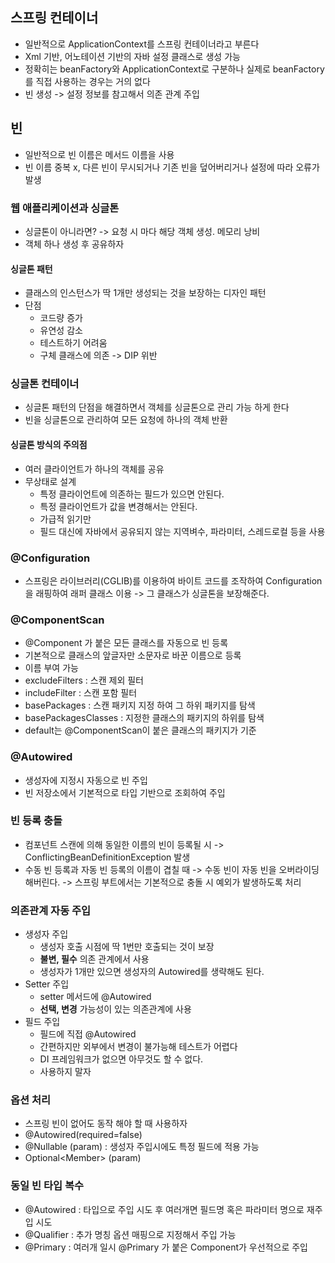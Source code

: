 ## 스프링 컨테이너
- 일반적으로 ApplicationContext를 스프링 컨테이너라고 부른다
- Xml 기반, 어노테이션 기반의 자바 설정 클래스로 생성 가능
- 정확히는 beanFactory와 ApplicationContext로 구분하나 실제로 beanFactory를 직접 사용하는 경우는 거의 없다
- 빈 생성 -> 설정 정보를 참고해서 의존 관계 주입

## 빈
- 일반적으로 빈 이름은 메서드 이름을 사용
- 빈 이름 중복 x, 다른 빈이 무시되거나 기존 빈을 덮어버리거나 설정에 따라 오류가 발생

### 웹 애플리케이션과 싱글톤
- 싱글톤이 아니라면? -> 요청 시 마다 해당 객체 생성. 메모리 낭비
- 객체 하나 생성 후 공유하자
#### 싱글톤 패턴
- 클래스의 인스턴스가 딱 1개만 생성되는 것을 보장하는 디자인 패턴
- 단점
	- 코드량 증가
	- 유연성 감소
	- 테스트하기 어려움
	- 구체 클래스에 의존 -> DIP 위반

### 싱글톤 컨테이너
- 싱글톤 패턴의 단점을 해결하면서 객체를 싱글톤으로 관리 가능 하게 한다
- 빈을 싱글톤으로 관리하여 모든 요청에 하나의 객체 반환
#### 싱글톤 방식의 주의점
- 여러 클라이언트가 하나의 객체를 공유
- 무상태로 설계
	- 특정 클라이언트에 의존하는 필드가 있으면 안된다.
	- 특정 클라이언트가 값을 변경해서는 안된다.
	- 가급적 읽기만
	- 필드 대신에 자바에서 공유되지 않는 지역벼수, 파라미터, 스레드로컬 등을 사용

### @Configuration
- 스프링은 라이브러리(CGLIB)를 이용하여 바이트 코드를 조작하여 Configuration 을 래핑하여 래퍼 클래스 이용 -> 그 클래스가 싱글톤을 보장해준다.

### @ComponentScan
- @Component 가 붙은 모든 클래스를 자동으로 빈 등록
- 기본적으로 클래스의 앞글자만 소문자로 바꾼 이름으로 등록
- 이름 부여 가능
- excludeFilters : 스캔 제외 필터
- includeFilter : 스캔 포함 필터
- basePackages : 스캔 패키지 지정 하여 그 하위 패키지를 탐색
- basePackagesClasses : 지정한 클래스의 패키지의 하위를 탐색
- default는 @ComponentScan이 붙은 클래스의 패키지가 기준

### @Autowired
- 생성자에 지정시 자동으로 빈 주입
- 빈 저장소에서 기본적으로 타입 기반으로 조회하여 주입

### 빈 등록 충돌 
- 컴포넌트 스캔에 의해 동일한 이름의 빈이 등록될 시 -> ConflictingBeanDefinitionException 발생
- 수동 빈 등록과 자동 빈 등록의 이름이 겹칠 때 -> 수동 빈이 자동 빈을 오버라이딩 해버린다. -> 스프링 부트에서는 기본적으로 충돌 시 예외가 발생하도록 처리

### 의존관계 자동 주입
- 생성자 주입
	- 생성자 호출 시점에 딱 1번만 호출되는 것이 보장
	- **불변, 필수** 의존 관계에서 사용
	- 생성자가 1개만 있으면 생성자의 Autowired를 생략해도 된다.
- Setter 주입
	- setter 메서드에 @Autowired
	- **선택, 변경** 가능성이 있는 의존관계에 사용
- 필드 주입
	- 필드에 직접 @Autowired
	- 간편하지만 외부에서 변경이 불가능해 테스트가 어렵다
	- DI 프레임워크가 없으면 아무것도 할 수 없다.
	- 사용하지 말자

### 옵션 처리
- 스프링 빈이 없어도 동작 해야 할 때 사용하자
- @Autowired(required=false)
- @Nullable (param) : 생성자 주입시에도 특정 필드에 적용 가능
- Optional\<Member\> (param) 

### 동일 빈 타입 복수
- @Autowired : 타입으로 주입 시도 후 여러개면 필드명 혹은 파라미터 명으로 재주입 시도
- @Qualifier : 추가 명칭 옵션 매핑으로 지정해서 주입 가능
- @Primary : 여러개 일시 @Primary 가 붙은 Component가 우선적으로 주입